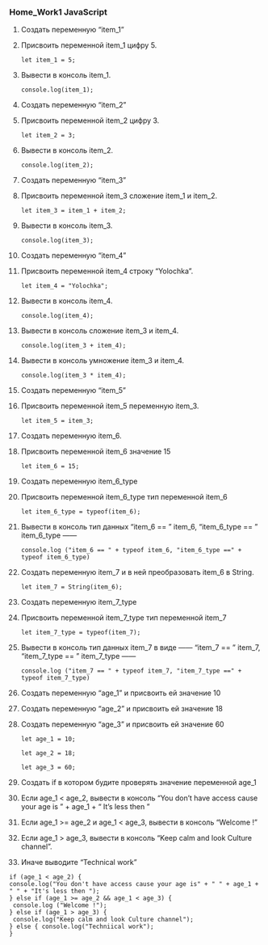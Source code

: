 ### Home_Work1 JavaScript

1. Создать переменную “item_1”
2. Присвоить переменной item_1 цифру 5.
   
   `let item_1 = 5;`
   
3. Вывести в консоль item_1.
   
   `console.log(item_1);`

4. Создать переменную “item_2”
5. Присвоить переменной item_2 цифру 3.
   
   `let item_2 = 3;`

6. Вывести в консоль item_2.

   `console.log(item_2);`

7. Создать переменную “item_3”
8. Присвоить переменной item_3 сложение item_1 и item_2.

    `let item_3 = item_1 + item_2;`

9. Вывести в консоль item_3.

   `console.log(item_3);`

10. Создать переменную “item_4”
11. Присвоить переменной item_4 строку “Yolochka”.

     `let item_4 = "Yolochka";`

12. Вывести в консоль item_4.

    `console.log(item_4);`

13. Вывести в консоль сложение item_3 и item_4.

    `console.log(item_3 + item_4);`

14. Вывести в консоль умножение item_3 и item_4.

    `console.log(item_3 * item_4);`
    
15. Создать переменную “item_5”          
16. Присвоить переменной item_5 переменную item_3.
        
    `let item_5 = item_3;`
    
17. Создать переменную item_6.
18. Присвоить переменной item_6 значение 15
    
    `let item_6 = 15;`

19. Создать переменную item_6_type
20. Присвоить переменной item_6_type тип переменной item_6
    
    `let item_6_type = typeof(item_6);`

21. Вывести в консоль тип данных “item_6 == ” item_6, “item_6_type == ” item_6_type ——

     `console.log ("item_6 == " + typeof item_6, "item_6_type ==" + typeof item_6_type) `

22. Создать переменную item_7 и в ней преобразовать item_6 в String.

      `let item_7 = String(item_6); `

23. Создать переменную item_7_type
24. Присвоить переменной item_7_type тип переменной item_7

    `let item_7_type = typeof(item_7);`
    
25. Вывести в консоль тип данных item_7 в виде ——  “item_7 == ”  item_7,  “item_7_type == ”  item_7_type ——

    `console.log ("item_7 == " + typeof item_7, "item_7_type ==" + typeof item_7_type)`

26. Создать переменную “age_1” и присвоить ей значение 10
27. Создать переменную “age_2” и присвоить ей значение 18
28. Создать переменную “age_3” и присвоить ей значение 60

    `let age_1 = 10;`
    
    `let age_2 = 18;`
    
    `let age_3 = 60;`
29. Создать if в котором будите проверять значение переменной age_1
30. Если age_1 < age_2, вывести в консоль “You don’t have access cause your age is ” + age_1 + “ It’s less then ”
31. Если age_1 >=  age_2 и age_1 <  age_3, вывести в консоль “Welcome  !”
32. Если age_1  > age_3, вывести в консоль “Keep calm and look Culture channel”.
33. Иначе выводите “Technical work”

```
if (age_1 < age_2) {
console.log("You don't have access cause your age is" + " " + age_1 + " " + "It's less then ");
} else if (age_1 >= age_2 && age_1 < age_3) {
 console.log ("Welcome !");   
} else if (age_1 > age_3) {
 console.log("Keep calm and look Culture channel");
} else { console.log("Techniical work");
}
```
